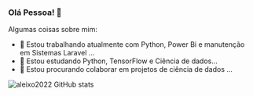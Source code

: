 ### Olá Pessoa! 👋

Algumas coisas sobre mim:

- 🔭 Estou trabalhando atualmente com Python, Power Bi e manutenção em Sistemas Laravel ...
- 🌱 Estou estudando Python, TensorFlow e Ciência de dados...
- 👯 Estou procurando colaborar em projetos de ciência de dados ...



![aleixo2022 GitHub stats](https://github-readme-stats.vercel.app/api?username=aleixo2022&show_icons=true&theme=radical)
